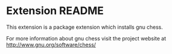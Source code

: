# Extension README

This extension is a package extension which installs gnu chess.

For more information about gnu chess visit the project website at
http://www.gnu.org/software/chess/

